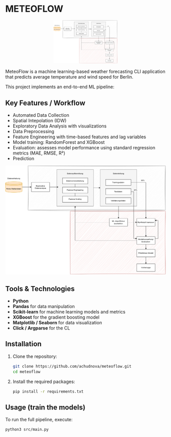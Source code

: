# METEOFLOW

<p align="center">
  <img src="pics/ml.png" alt="MeteoFlow Logo" width="200"/>
</p>

MeteoFlow is a machine learning-based weather forecasting CLI application that predicts average temperature and wind speed for Berlin.

This project implements an end-to-end ML pipeline:

## Key Features / Workflow

- Automated Data Collection
- Spatial Intepolation (IDW)
- Exploratory Data Analysis with visualizations
- Data Preprocessing
- Feature Engineering with time-based features and lag variables
- Model training: RandomForest and XGBoost
- Evaluation: assesses model performance using standard regression metrics (MAE, RMSE, R²)
- Prediction

<p align="center">
  <img src="pics/ml.png" alt="Machine Learning Workflow"/>
</p>


## Tools & Technologies

-   **Python**
-   **Pandas** for data manipulation
-   **Scikit-learn** for machine learning models and metrics
-   **XGBoost** for the gradient boosting model
-   **Matplotlib / Seaborn** for data visualization
-   **Click / Argparse** for the CL

## Installation

1.  Clone the repository:
    ```bash
    git clone https://github.com/achudnova/meteoflow.git
    cd meteoflow
    ```

2.  Install the required packages:
    ```bash
    pip install -r requirements.txt
    ```

## Usage (train the models)

To run the full pipeline, execute:

```bash
python3 src/main.py 
```
